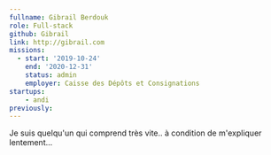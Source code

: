 ```yaml
---
fullname: Gibrail Berdouk
role: Full-stack
github: Gibrail
link: http://gibrail.com
missions:
  - start: '2019-10-24'
    end: '2020-12-31'
    status: admin
    employer: Caisse des Dépôts et Consignations
startups:
    - andi
previously:
---
```

Je suis quelqu'un qui comprend très vite.. à condition de m'expliquer lentement...
